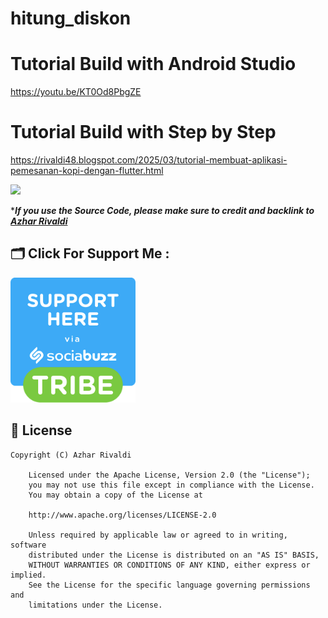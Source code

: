 # hitung_diskon

# Tutorial Build with Android Studio
https://youtu.be/KT0Od8PbgZE

# Tutorial Build with Step by Step
https://rivaldi48.blogspot.com/2025/03/tutorial-membuat-aplikasi-pemesanan-kopi-dengan-flutter.html

<img src="https://blogger.googleusercontent.com/img/b/R29vZ2xl/AVvXsEjCiN4o8GAwE2dNV8aFSzNPF5_ech9xHmB-JkujwenSLRvqWD_C44HEkw98EkAN7tqKu759sqIIagS98SzJbgNWE60HMQgeLRcjE9RLxk6fnOAtb6VfvoRRReFywMYJk7Xe4MjlIXbloc40P6mSgqIlDccg3aLKc4WCmKbni3Zo32GalJThRSKtNaoBhy-D/s1280/Tutorial%20Membuat%20Aplikasi%20Hitung%20Diskon%20dengan%20Flutter.png" data-canonical-src="https://rivaldi48.blogspot.com/2025/04/tutorial-membuat-aplikasi-hitung-diskon-flutter.html" style="max-width:100%;">

****If you use the Source Code, please make sure to credit and backlink to [Azhar Rivaldi](https://rivaldi48.blogspot.com/)***

## 🗂 Click For Support Me :
<a href="https://sociabuzz.com/azharrvldi_/donate"> 
<img src="https://github.com/AzharRivaldi/AzharRivaldi/blob/master/Support%20Here.png" width="200" height="200"></a>

## 📄 License

```
Copyright (C) Azhar Rivaldi

    Licensed under the Apache License, Version 2.0 (the "License");
    you may not use this file except in compliance with the License.
    You may obtain a copy of the License at

    http://www.apache.org/licenses/LICENSE-2.0

    Unless required by applicable law or agreed to in writing, software
    distributed under the License is distributed on an "AS IS" BASIS,
    WITHOUT WARRANTIES OR CONDITIONS OF ANY KIND, either express or implied.
    See the License for the specific language governing permissions and
    limitations under the License.

```
